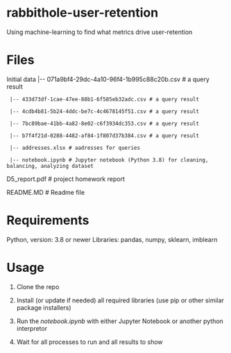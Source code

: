 # rabbithole-user-retention
Using machine-learning to find what metrics drive user-retention

# Files
Initial data
     |-- 071a9bf4-29dc-4a10-96f4-1b995c88c20b.csv # a query result

     |-- 433d73df-1cae-47ee-88b1-6f585eb32adc.csv # a query result

     |-- 4cdb4b81-5b24-4ddc-be7c-4c4678145f51.csv # a query result

     |-- 7bc89bae-41bb-4a82-8e02-c6f3934dc353.csv # a query result

     |-- b7f4f21d-0288-4482-af84-1f807d37b384.csv # a query result

     |-- addresses.xlsx # aadresses for queries

     |-- notebook.ipynb # Jupyter notebook (Python 3.8) for cleaning, balancing, analyzing dataset


D5_report.pdf # project homework report

README.MD # Readme file


# Requirements
Python, version: 3.8 or newer
Libraries: pandas, numpy, sklearn, imblearn

# Usage
1. Clone the repo
  
2. Install (or update if needed) all required libraries (use pip or other similar package installers)
3. Run the *notebook.ipynb* with either Jupyter Notebook or another python interpretor
4. Wait for all processes to run and all results to show
